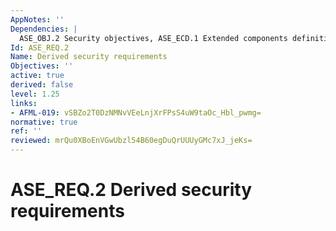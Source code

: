 ```yaml
---
AppNotes: ''
Dependencies: |
  ASE_OBJ.2 Security objectives, ASE_ECD.1 Extended components definition
Id: ASE_REQ.2
Name: Derived security requirements
Objectives: ''
active: true
derived: false
level: 1.25
links:
- AFML-019: vSBZo2T0DzNMNvVEeLnjXrFPsS4uW9taOc_Hbl_pwmg=
normative: true
ref: ''
reviewed: mrQu0XBoEnVGwUbzl54B60egDuQrUUUyGMc7xJ_jeKs=
---
```


# ASE_REQ.2 Derived security requirements